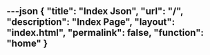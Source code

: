 ---json
{
  "title": "Index Json",
  "url": "/",
  "description": "Index Page",
  "layout": "index.html",
  "permalink": false,
  "function": "home"
}
---
